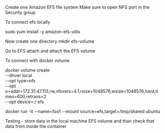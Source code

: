 Create one Amazon EFS file system 
Make sure to open NFS port in the Security group


To connect efs locally 

sudo yum install -y amazon-efs-utils

Now create one directory 
mkdir efs-volume 

Go to EFS attach and attach the EFS volume 




To connect with docker volume 

docker volume create \
    --driver local \
    --opt type=nfs \
    --opt o=addr=172.31.47.113,rw,nfsvers=4.1,rsize=1048576,wsize=1048576,hard,timeo=600,retrans=2 \
    --opt device=:/ efs


docker run -it --name=foo1 --mount source=efs,target=/tmp/shared ubuntu


Testing - store data in the local machine EFS volume and than check that data from inside the container 






